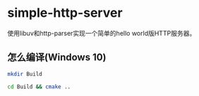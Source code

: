 # simple-http-server

使用libuv和http-parser实现一个简单的hello world版HTTP服务器。

## 怎么编译(Windows 10)

```bash
mkdir Build

cd Build && cmake ..
```
